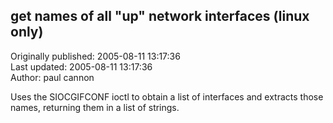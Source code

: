 ## get names of all "up" network interfaces (linux only)  
Originally published: 2005-08-11 13:17:36  
Last updated: 2005-08-11 13:17:36  
Author: paul cannon  
  
Uses the SIOCGIFCONF ioctl to obtain a list of interfaces and extracts those names, returning them in a list of strings.